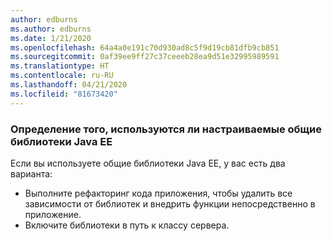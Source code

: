 ```yaml
---
author: edburns
ms.author: edburns
ms.date: 1/21/2020
ms.openlocfilehash: 64a4a0e191c70d930ad8c5f9d19cb81dfb9cb851
ms.sourcegitcommit: 0af39ee9ff27c37ceeeb28ea9d51e32995989591
ms.translationtype: HT
ms.contentlocale: ru-RU
ms.lasthandoff: 04/21/2020
ms.locfileid: "81673420"
---
```

### <a name="determine-whether-you-are-using-your-own-custom-created-shared-java-ee-libraries"></a>Определение того, используются ли настраиваемые общие библиотеки Java EE

Если вы используете общие библиотеки Java EE, у вас есть два варианта:

* Выполните рефакторинг кода приложения, чтобы удалить все зависимости от библиотек и внедрить функции непосредственно в приложение.
* Включите библиотеки в путь к классу сервера.
